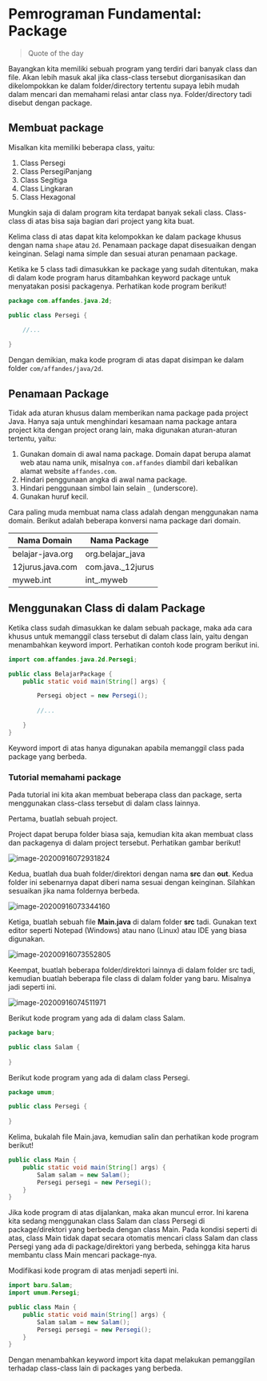 # Pemrograman Fundamental: Package

> Quote of the day

Bayangkan kita memiliki sebuah program yang terdiri dari banyak class dan file. Akan lebih masuk akal jika class-class tersebut diorganisasikan dan dikelompokkan ke dalam folder/directory tertentu supaya lebih mudah dalam mencari dan memahami relasi antar class nya. Folder/directory tadi disebut dengan package.

## Membuat package

Misalkan kita memiliki beberapa class, yaitu:

1. Class Persegi
2. Class PersegiPanjang
3. Class Segitiga
4. Class Lingkaran
5. Class Hexagonal

Mungkin saja di dalam program kita terdapat banyak sekali class. Class-class di atas bisa saja bagian dari project yang kita buat. 

Kelima class di atas dapat kita kelompokkan ke dalam package khusus dengan nama `shape` atau `2d`. Penamaan package dapat disesuaikan dengan keinginan. Selagi nama simple dan sesuai aturan penamaan package.

Ketika ke 5 class tadi dimasukkan ke package yang sudah ditentukan, maka di dalam kode program harus ditambahkan keyword package untuk menyatakan posisi packagenya. Perhatikan kode program berikut!

```java
package com.affandes.java.2d;

public class Persegi {

    //...
    
}

```

Dengan demikian, maka kode program di atas dapat disimpan ke dalam folder `com/affandes/java/2d`. 

## Penamaan Package

Tidak ada aturan khusus dalam memberikan nama package pada project Java. Hanya saja untuk menghindari kesamaan nama package antara project kita dengan project orang lain, maka digunakan aturan-aturan tertentu, yaitu:

1. Gunakan domain di awal nama package. Domain dapat berupa alamat web atau nama unik, misalnya `com.affandes` diambil dari kebalikan alamat website `affandes.com`. 
2. Hindari penggunaan angka di awal nama package.
3. Hindari penggunaan simbol lain selain `_` (underscore).
4. Gunakan huruf kecil.

Cara paling muda membuat nama class adalah dengan menggunakan nama domain. Berikut adalah beberapa konversi nama package dari domain.

| Nama Domain      | Nama Package      |
| ---------------- | ----------------- |
| belajar-java.org | org.belajar_java  |
| 12jurus.java.com | com.java._12jurus |
| myweb.int        | int_.myweb        |

## Menggunakan Class di dalam Package

Ketika class sudah dimasukkan ke dalam sebuah package, maka ada cara khusus untuk memanggil class tersebut di dalam class lain, yaitu dengan menambahkan keyword import. Perhatikan contoh kode program berikut ini.

```java
import com.affandes.java.2d.Persegi;

public class BelajarPackage {
    public static void main(String[] args) {

        Persegi object = new Persegi();
        
        //...

    }
}
```

Keyword import di atas hanya digunakan apabila memanggil class pada package yang berbeda.

### Tutorial memahami package

Pada tutorial ini kita akan membuat beberapa class dan package, serta menggunakan class-class tersebut di dalam class lainnya.

Pertama, buatlah sebuah project. 

Project dapat berupa folder biasa saja, kemudian kita akan membuat class dan packagenya di dalam project tersebut. Perhatikan gambar berikut!

![image-20200916072931824](https://raw.githubusercontent.com/tifsuska/pemrograman-fundamental-java/master/assets/image-20200916072931824.png)

Kedua, buatlah dua buah folder/direktori dengan nama **src** dan **out**. Kedua folder ini sebenarnya dapat diberi nama sesuai dengan keinginan. Silahkan sesuaikan jika nama foldernya berbeda.

![image-20200916073344160](https://raw.githubusercontent.com/tifsuska/pemrograman-fundamental-java/master/assets/image-20200916073344160.png)

Ketiga, buatlah sebuah file **Main.java** di dalam folder **src** tadi. Gunakan text editor seperti Notepad (Windows) atau nano (Linux) atau IDE yang biasa digunakan. 

![image-20200916073552805](https://raw.githubusercontent.com/tifsuska/pemrograman-fundamental-java/master/assets/image-20200916073552805.png)

Keempat, buatlah beberapa folder/direktori lainnya di dalam folder src tadi, kemudian buatlah beberapa file class di dalam folder yang baru. Misalnya jadi seperti ini.

![image-20200916074511971](https://raw.githubusercontent.com/tifsuska/pemrograman-fundamental-java/master/assets/image-20200916074511971.png)

Berikut kode program yang ada di dalam class Salam.

```java
package baru;

public class Salam {
  
}
```

Berikut kode program yang ada di dalam class Persegi.

```java
package umum;

public class Persegi {
    
}
```



Kelima, bukalah file Main.java, kemudian salin dan perhatikan kode program berikut!

```java
public class Main {
    public static void main(String[] args) {
        Salam salam = new Salam();
        Persegi persegi = new Persegi();
    }
}
```

Jika kode program di atas dijalankan, maka akan muncul error. Ini karena kita sedang  menggunakan class Salam dan class Persegi di package/direktori yang berbeda dengan class Main. Pada kondisi seperti di atas, class Main tidak dapat secara otomatis mencari class Salam dan class Persegi yang ada di package/direktori yang berbeda, sehingga kita harus membantu class Main mencari package-nya.

Modifikasi kode program di atas menjadi seperti ini.

```java
import baru.Salam;
import umum.Persegi;

public class Main {
    public static void main(String[] args) {
        Salam salam = new Salam();
        Persegi persegi = new Persegi();
    }
}
```

Dengan menambahkan keyword import kita dapat melakukan pemanggilan terhadap class-class lain di packages yang berbeda.